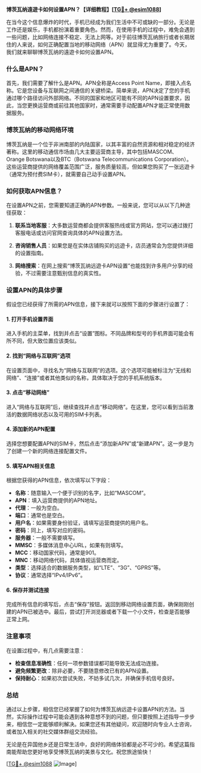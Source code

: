 **博茨瓦纳遠遊卡如何设置APN？【详细教程】[[TG💪+ @esim1088](https://t.me/s/esim1088)]**

在当今这个信息爆炸的时代，手机已经成为我们生活中不可或缺的一部分。无论是工作还是娱乐，手机都扮演着重要角色。然而，在使用手机的过程中，难免会遇到一些问题，比如网络连接不稳定、无法上网等。对于前往博茨瓦纳旅行或者长期居住的人来说，如何正确配置当地的移动网络（APN）就显得尤为重要了。今天，我们就来聊聊博茨瓦纳的遠遊卡如何设置APN。

### 什么是APN？

首先，我们需要了解什么是APN。APN全称是Access Point Name，即接入点名称。它是您设备与互联网之间通信的关键桥梁。简单来说，APN决定了您的手机通过哪个路径访问外部网络。不同的国家和地区可能有不同的APN设置要求，因此，当您更换运营商或前往其他国家时，通常需要手动配置APN才能正常使用数据服务。

### 博茨瓦纳的移动网络环境

博茨瓦纳是一个位于非洲南部的内陆国家，以其丰富的自然资源和相对稳定的经济著称。这里的移动通信市场由几大主要运营商主导，其中包括MASCOM、Orange Botswana以及BTC（Botswana Telecommunications Corporation）。这些运营商提供的网络覆盖范围广泛，服务质量较高，但如果您购买了一张远遊卡（通常为预付费SIM卡），就需要自己动手设置APN。

### 如何获取APN信息？

在设置APN之前，您需要知道正确的APN参数。一般来说，您可以从以下几种途径获取：

1. **联系当地客服**：大多数运营商都会提供客服热线或官方网站，您可以通过拨打客服电话或访问官网查询具体的APN设置方法。
   
2. **咨询销售人员**：如果您是在实体店铺购买的远遊卡，店员通常会为您提供详细的设置指南。

3. **网络搜索**：在网上搜索“博茨瓦纳远遊卡APN设置”也能找到许多用户分享的经验，不过需要注意甄别信息的真实性。

### 设置APN的具体步骤

假设您已经获得了所需的APN信息，接下来就可以按照下面的步骤进行设置了：

#### 1. 打开手机设置界面

进入手机的主菜单，找到并点击“设置”图标。不同品牌和型号的手机界面可能会有所不同，但大致位置应该类似。

#### 2. 找到“网络与互联网”选项

在设置页面中，寻找名为“网络与互联网”的选项。这个选项可能被标注为“无线和网络”、“连接”或者其他类似的名称，具体取决于您的手机系统版本。

#### 3. 点击“移动网络”

进入“网络与互联网”后，继续查找并点击“移动网络”。在这里，您可以看到当前激活的数据网络状态以及可用的SIM卡列表。

#### 4. 添加新的APN配置

选择您想要配置APN的SIM卡，然后点击“添加新APN”或“新建APN”。这一步是为了创建一个新的网络连接配置文件。

#### 5. 填写APN相关信息

根据您获得的APN信息，依次填写以下字段：
- **名称**：随意输入一个便于识别的名字，比如“MASCOM”。
- **APN**：填入运营商提供的APN地址。
- **代理**：一般为空白。
- **端口**：通常也是空白。
- **用户名**：如果需要身份验证，请填写运营商提供的用户名。
- **密码**：同上，填写对应的密码。
- **服务器**：一般不需要填写。
- **MMSC**：多媒体消息中心URL，如果有则填写。
- **MCC**：移动国家代码，通常是901。
- **MNC**：移动网络代码，具体值视运营商而定。
- **类型**：选择适合的数据服务类型，如“LTE”、“3G”、“GPRS”等。
- **协议**：通常选择“IPv4/IPv6”。

#### 6. 保存并测试连接

完成所有信息的填写后，点击“保存”按钮。返回到移动网络设置页面，确保刚刚创建的APN已被选中。最后，尝试打开浏览器或者下载一个小文件，检查是否能够正常上网。

### 注意事项

在设置过程中，有几点需要注意：
- **检查信息准确性**：任何一项参数错误都可能导致无法成功连接。
- **避免频繁更改**：除非必要，不要随意修改已有的APN设置。
- **保持耐心**：如果初次尝试失败，不妨多试几次，并确保手机信号良好。

### 总结

通过以上步骤，相信您已经掌握了如何为博茨瓦纳远遊卡设置APN的方法。当然，实际操作过程中可能会遇到各种意想不到的问题，但只要按照上述指导一步步来，相信您一定能够顺利解决。如果您还有其他疑问，欢迎随时向专业人士咨询，或者加入相关的社交媒体群组交流经验。

无论是在异国他乡还是日常生活中，良好的网络体验都是必不可少的。希望这篇指南能帮助您更好地享受博茨瓦纳的美景与文化。祝您旅途愉快！

[[TG💪+ @esim1088](https://t.me/s/esim1088) ![Image](https://i.postimg.cc/4NQfJmqS/Snipaste-2025-05-13-00-14-12.png)]